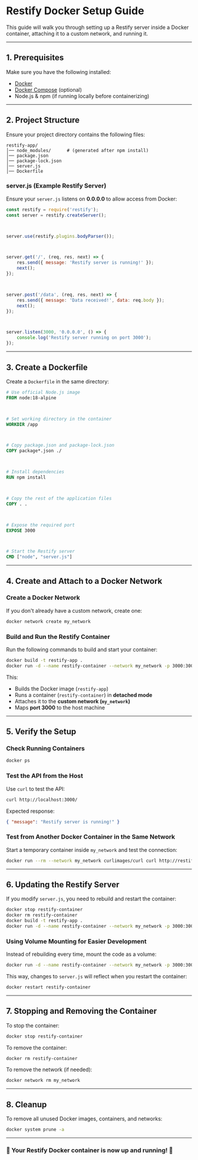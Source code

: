 # Restify Docker Setup Guide



This guide will walk you through setting up a Restify server inside a Docker container, attaching it to a custom network, and running it.



---



## **1. Prerequisites**
Make sure you have the following installed:
- [Docker](https://docs.docker.com/get-docker/)
- [Docker Compose](https://docs.docker.com/compose/install/) (optional)
- Node.js & npm (if running locally before containerizing)



---



## **2. Project Structure**
Ensure your project directory contains the following files:
```
restify-app/
│── node_modules/      # (generated after npm install)
│── package.json
│── package-lock.json
│── server.js
│── Dockerfile
```



### **server.js (Example Restify Server)**
Ensure your `server.js` listens on **0.0.0.0** to allow access from Docker:
```javascript
const restify = require('restify');
const server = restify.createServer();



server.use(restify.plugins.bodyParser());



server.get('/', (req, res, next) => {
    res.send({ message: 'Restify server is running!' });
    next();
});



server.post('/data', (req, res, next) => {
    res.send({ message: 'Data received!', data: req.body });
    next();
});



server.listen(3000, '0.0.0.0', () => {
    console.log('Restify server running on port 3000');
});
```



---



## **3. Create a Dockerfile**
Create a `Dockerfile` in the same directory:
```dockerfile
# Use official Node.js image
FROM node:18-alpine



# Set working directory in the container
WORKDIR /app



# Copy package.json and package-lock.json
COPY package*.json ./



# Install dependencies
RUN npm install



# Copy the rest of the application files
COPY . .



# Expose the required port
EXPOSE 3000



# Start the Restify server
CMD ["node", "server.js"]
```



---



## **4. Create and Attach to a Docker Network**



### **Create a Docker Network**
If you don't already have a custom network, create one:
```sh
docker network create my_network
```



### **Build and Run the Restify Container**
Run the following commands to build and start your container:
```sh
docker build -t restify-app .
docker run -d --name restify-container --network my_network -p 3000:3000 restify-app
```



This:
- Builds the Docker image (`restify-app`)
- Runs a container (`restify-container`) in **detached mode**
- Attaches it to the **custom network (`my_network`)**
- Maps **port 3000** to the host machine



---



## **5. Verify the Setup**
### **Check Running Containers**
```sh
docker ps
```



### **Test the API from the Host**
Use `curl` to test the API:
```sh
curl http://localhost:3000/
```
Expected response:
```json
{ "message": "Restify server is running!" }
```



### **Test from Another Docker Container in the Same Network**
Start a temporary container inside `my_network` and test the connection:
```sh
docker run --rm --network my_network curlimages/curl curl http://restify-container:3000/
```



---



## **6. Updating the Restify Server**
If you modify `server.js`, you need to rebuild and restart the container:
```sh
docker stop restify-container
docker rm restify-container
docker build -t restify-app .
docker run -d --name restify-container --network my_network -p 3000:3000 restify-app
```



### **Using Volume Mounting for Easier Development**
Instead of rebuilding every time, mount the code as a volume:
```sh
docker run -d --name restify-container --network my_network -p 3000:3000 -v "$(pwd):/app" restify-app
```
This way, changes to `server.js` will reflect when you restart the container:
```sh
docker restart restify-container
```



---



## **7. Stopping and Removing the Container**
To stop the container:
```sh
docker stop restify-container
```
To remove the container:
```sh
docker rm restify-container
```
To remove the network (if needed):
```sh
docker network rm my_network
```



---



## **8. Cleanup**
To remove all unused Docker images, containers, and networks:
```sh
docker system prune -a
```



---



### 🎉 Your Restify Docker container is now up and running! 🚀

